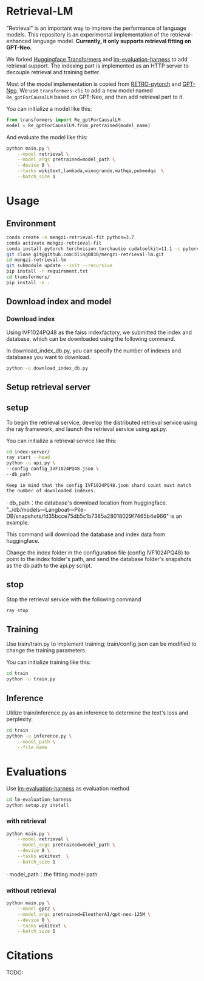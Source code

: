 # Retrieval-LM

"Retrieval" is an important way to improve the performance of language models. This repository is an experimental implementation of the retrieval-enhanced language model. **Currently, it only supports retrieval fitting on GPT-Neo.**

We forked [Huggingface Transformers](https://github.com/huggingface/transformers) and [lm-evaluation-harness](https://github.com/EleutherAI/lm-evaluation-harness) to add retrieval support. The indexing part is implemented as an HTTP server to decouple retrieval and training better.

Most of the model implementation is copied from
[RETRO-pytorch](https://github.com/lucidrains/RETRO-pytorch) and [GPT-Neo](https://github.com/huggingface/transformers/blob/main/src/transformers/models/gpt_neo/modeling_gpt_neo.py). We use `transformers-cli` to add a new model named `Re_gptForCausalLM` based on GPT-Neo, and then add retrieval part to it.

You can initialize a model like this:
```python
from transformers import Re_gptForCausalLM
model = Re_gptForCausalLM.from_pretrained(model_name)
```
And evaluate the model like this:
```bash
python main.py \
    --model retrieval \
    --model_args pretrained=model_path \
    --device 0 \
    --tasks wikitext,lambada,winogrande,mathqa,pubmedqa  \
    --batch_size 1
```

# Usage

## Environment
```bash
conda create -n mengzi-retrieval-fit python=3.7
conda activate mengzi-retrieval-fit
conda install pytorch torchvision torchaudio cudatoolkit=11.1 -c pytorch-lts -c nvidia
git clone git@github.com:bling0830/mengzi-retrieval-lm.git
cd mengzi-retrieval-lm
git submodule update --init --recursive
pip install -r requirement.txt
cd transformers/
pip install -e .
```

## Download index and model
### Download index
Using IVF1024PQ48 as the faiss indexfactory, we submitted the index and database, which can be downloaded using the following command. 

In download_index_db.py, you can specify the number of indexes and databases you want to download.
```bash
python -u download_index_db.py
```


## Setup retrieval server
## setup
To begin the retrieval service, develop the distributed retrieval service using the ray framework, and launch the retrieval service using api.py.

You can initialize a retrieval service like this:
```bash
cd index-server/
ray start --head
python -u api.py \
--config config_IVF1024PQ48.json \
--db_path 
```
`Keep in mind that the config IVF1024PQ48.json shard count must match the number of downloaded indexes.`


· db_path：the database's download location from huggingface. 
"../db/models—Langboat—Pile-DB/snapshots/fd35bcce75db5c1b7385a28018029f7465b4e966" is an example.  

This command will download the database and index data from huggingface. 

Change the index folder in the configuration file (config IVF1024PQ48) to point to the index folder's path, and send the database folder's snapshots as the db path to the api.py script.

## stop
Stop the retrieval service with the following command
```bash
ray stop
```
## Training
Use train/train.py to implement training; train/config.json can be modified to change the training parameters.

You can initialize training like this:
```bash
cd train
python -u train.py
```

## Inference
Utilize train/inference.py as an inference to determine the text's loss and perplexity.
```bash
cd train
python -u inference.py \
    --model_path \
    --file_name 
```

# Evaluations
Use [lm-evaluation-harness](https://github.com/EleutherAI/lm-evaluation-harness) as evaluation method
```bash
cd lm-evaluation-harness
python setup.py install
```
### with retrieval
```bash
python main.py \
    --model retrieval \
    --model_args pretrained=model_path \
    --device 0 \
    --tasks wikitext  \
    --batch_size 1
```
· model_path：the fitting model path
### without retrieval
```bash
python main.py \
	--model gpt2 \
	--model_args pretrained=EleutherAI/gpt-neo-125M \
	--device 0 \
	--tasks wikitext \
	--batch_size 1
```
# Citations
TODO:
